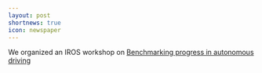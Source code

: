 ```yaml
---
layout: post
shortnews: true
icon: newspaper
---
```


We organized an IROS workshop on [Benchmarking progress in autonomous driving](http://montrealrobotics.ca/driving-benchmarks/)
